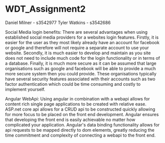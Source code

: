 # WDT_Assignment2

Daniel Milner - s3542977 Tyler Watkins - s3542686

Social Media login benefits: There are several advantages when using established social
media providers for a websites login features. Firstly, it is easier for the user as they
most likely already have an account for facebook or google and therefore will not require
a separate account to use your website. Secondly, it is much easier to develop and maintain
as you site does not need to include much code for the login functionality or in terms
of a database. Finally, it is much more secure as it can be assumed that large organisations
such as google and facebook will be able to provide a much more secure system then you could
provide. These organisations typically have several security features associated with their
accounts such as two factor authentication which could be time consuming and costly to implement
yourself.


Angular WebApi: Using angular in combination with a webapi allows for content rich single page 
applications to be created with relative ease. ASP.net core api allows for a CRUD api to be 
constructed quickly allowing for more focus to be placed on the front end development. Angular 
ensures that developing the front end is easily achievable no matter how complicated your 
application. Angular's data binding functionality allows for api requests to be mapped directly
to dom elements, greatly reducing the time commitment and complexity of connecting a webapi to
the front end.
